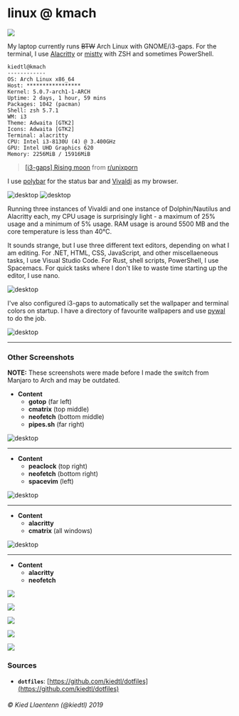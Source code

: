 # linux @ kmach

![](https://i.redd.it/1frxqfwm6os21.jpg)

My laptop currently runs <s>BTW</s> Arch Linux with GNOME/i3-gaps. For the terminal, I use [Alacritty](https://github.com/jwilm/alacritty) or [mistty](https://github.com/lptstr/mistty) with ZSH and sometimes PowerShell.

```
kiedtl@kmach
------------
OS: Arch Linux x86_64
Host: *****************
Kernel: 5.0.7-arch1-1-ARCH
Uptime: 2 days, 1 hour, 59 mins
Packages: 1042 (pacman)
Shell: zsh 5.7.1
WM: i3
Theme: Adwaita [GTK2]
Icons: Adwaita [GTK2]
Terminal: alacritty
CPU: Intel i3-8130U (4) @ 3.400GHz
GPU: Intel UHD Graphics 620
Memory: 2256MiB / 15916MiB
```

<blockquote class="reddit-card" data-card-created="1555796605"><a href="https://www.reddit.com/r/unixporn/comments/bdxen7/i3gaps_rising_moon/">[i3-gaps] Rising moon</a> from <a href="http://www.reddit.com/r/unixporn">r/unixporn</a></blockquote>
<script async src="//embed.redditmedia.com/widgets/platform.js" charset="UTF-8"></script>

I use [polybar](https://polybar.github.io) for the status bar and [Vivaldi](https://vivaldi.com) as my browser.

<picture>
  <source srcset="/images/linux.webp" type="image/webp">
  <source srcset="/images/linux.jpg" type="image/png">
  <img src="/images/linux.jpg" alt="desktop">
</picture>

<picture>
  <source srcset="/images/vivaldi-scr.webp" type="image/webp">
  <source srcset="/images/vivaldi-scr.jpg" type="image/png">
  <img src="/images/vivaldi-scr.jpg" alt="desktop">
</picture>

Running three instances of Vivaldi and one instance of Dolphin/Nautilus and Alacritty each, my CPU usage is surprisingly light - a maximum of 25% usage and a minimum of 5% usage. RAM usage is around 5500 MB and the core temperature is less than 40&#176;C.

It sounds strange, but I use three different text editors, depending on what I am editing. For .NET, HTML, CSS, JavaScript, and other miscellaeneous tasks, I use Visual Studio Code. For Rust, shell scripts, PowerShell, I use Spacemacs. For quick tasks where I don't like to waste time starting up the editor, I use nano.

<picture>
  <source srcset="/images/screenshot-editors-1.webp" type="image/webp">
  <source srcset="/images/screenshot-editors-1.jpg" type="image/png">
  <img src="/images/screenshot-editors-1.jpg" alt="desktop">
</picture>

I've also configured i3-gaps to automatically set the wallpaper and terminal colors on startup. I have a directory of favourite wallpapers and use [pywal](https://github.com/dylanaraps/pywal) to do the job.

<picture>
  <source srcset="/images/screenshot-laptop-3.webp" type="image/webp">
  <source srcset="/images/screenshot-laptop-3.jpg" type="image/png">
  <img src="/images/screenshot-laptop-3.jpg" alt="desktop">
</picture>

---

### Other Screenshots
**NOTE:** These screenshots were made before I made the switch from Manjaro to Arch and may be outdated.

- **Content**
    - **gotop** (far left)
    - **cmatrix** (top middle)
    - **neofetch** (bottom middle)
    - **pipes.sh** (far right)

<picture>
  <source srcset="/images/screenshot-laptop-1.webp" type="image/webp">
  <source srcset="/images/screenshot-laptop-1.png" type="image/png">
  <img src="/images/screenshot-laptop-1.png" alt="desktop">
</picture>

---

- **Content**
    - **peaclock** (top right)
    - **neofetch** (bottom right)
    - **spacevim** (left)

<picture>
  <source srcset="/images/screenshot-laptop-2.webp" type="image/webp">
  <source srcset="/images/screenshot-laptop-2.png" type="image/png">
  <img src="/images/screenshot-laptop-2.png" alt="desktop">
</picture>

---

- **Content**
    - **alacritty**
    - **cmatrix** (all windows)
    
<picture>
  <source srcset="/images/screenshot-laptop-4.webp" type="image/webp">
  <source srcset="/images/screenshot-laptop-4.jpg" type="image/png">
  <img src="/images/screenshot-laptop-4.jpg" alt="desktop">
</picture>

---

- **Content**
    - **alacritty**
    - **neofetch**

![](https://user-images.githubusercontent.com/32681240/54638932-96470d00-4a62-11e9-8ea3-65d2fcafa72e.jpg)

![](https://user-images.githubusercontent.com/32681240/54639089-ed4ce200-4a62-11e9-8fed-0e91083718dd.jpg)

![](https://user-images.githubusercontent.com/32681240/54638592-cc37c180-4a61-11e9-88d6-d682bb32e8ff.jpg)

![](https://user-images.githubusercontent.com/32681240/54638826-41a39200-4a62-11e9-8e19-2319567c41f3.jpg)

![](https://user-images.githubusercontent.com/32681240/54639036-ce4e5000-4a62-11e9-9ad9-216674d05863.jpg)


### Sources
- **`dotfiles`**: [https://github.com/kiedtl/dotfiles](https://github.com/kiedtl/dotfiles)

###### &#xA9; Kied Llaentenn (@kiedtl) 2019
